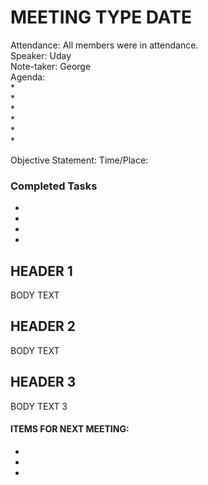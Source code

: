 # MEETING TYPE DATE
Attendance: All members were in attendance.  
Speaker: Uday  
Note-taker: George  
Agenda:  
 *  
 *  
 *  
 *  
 *  
 *  

Objective Statement:
Time/Place: 

### Completed Tasks
* 
* 
* 
* 

## HEADER 1

BODY TEXT

## HEADER 2

BODY TEXT

## HEADER 3

BODY TEXT 3


#### ITEMS FOR NEXT MEETING:
- 
- 
- 